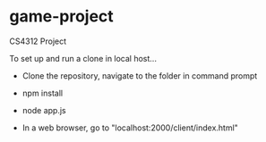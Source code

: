 # game-project
CS4312 Project



To set up and run a clone in local host...

 - Clone the repository, navigate to the folder in command prompt
 - npm install
 - node app.js

 - In a web browser, go to "localhost:2000/client/index.html"
